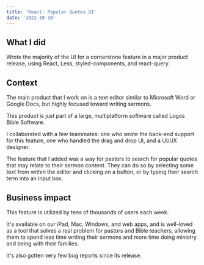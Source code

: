 ```yaml
---
title: 'React: Popular Quotes UI'
date: '2022-10-10'
---
```


## What I did
Wrote the majority of the UI for a cornerstone feature in a major product release, using React, Less, styled-components, and react-query.

## Context
The main product that I work on is a text editor similar to Microsoft Word or Google Docs, but highly focused toward writing sermons.

This product is just part of a large, multiplatform software called Logos Bible Software.

I collaborated with a few teammates: one who wrote the back-end support for this feature, one who handled the drag and drop UI, and a UI/UX designer.

The feature that I added was a way for pastors to search for popular quotes that may relate to their sermon content. They can do so by selecting some text from within the editor and clicking on a button, or by typing their search term into an input box.

## Business impact
This feature is utilized by tens of thousands of users each week.

It's available on our iPad, Mac, Windows, and web apps, and is well-loved as a tool that solves a real problem for pastors and Bible teachers, allowing them to spend less time writing their sermons and more time doing ministry and being with their families.

It's also gotten very few bug reports since its release.
